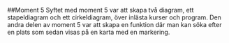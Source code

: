 ##Moment 5
Syftet med moment 5 var att skapa två diagram, ett stapeldiagram och ett cirkeldiagram, över inlästa kurser och program. Den andra delen av moment 5 var att skapa en funktion där man kan söka efter en plats som sedan visas på en karta med en markering. 
